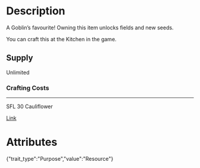 # Description

A Goblin’s favourite! Owning this item unlocks fields and new seeds.

You can craft this at the Kitchen in the game.

## Supply

Unlimited

### Crafting Costs

---

SFL
30 Cauliflower

[Link](https://docs.sunflower-land.com/player-guides/crop-farming#kitchen-recipes)

# Attributes

{"trait_type":"Purpose","value":"Resource"}
